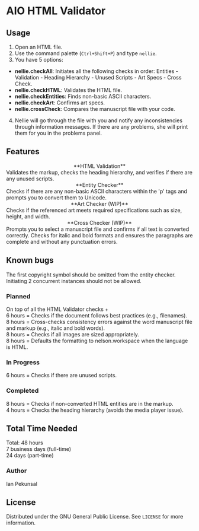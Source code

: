 # AIO HTML Validator

## Usage

1. Open an HTML file.
2. Use the command palette (`Ctrl+Shift+P`) and type `nellie`.
3. You have 5 options:

- **nellie.checkAll**: Initiates all the following checks in order: Entities - Validation - Heading Hierarchy - Unused Scripts - Art Specs - Cross Check.
- **nellie.checkHTML**: Validates the HTML file.
- **nellie.checkEntities**: Finds non-basic ASCII characters.
- **nellie.checkArt**: Confirms art specs.
- **nellie.crossCheck**: Compares the manuscript file with your code.

4. Nellie will go through the file with you and notify any inconsistencies through information messages. If there are any problems, she will print them for you in the problems panel.

## Features

<div align="center">
**HTML Validation**
</div>
Validates the markup, checks the heading hierarchy, and verifies if there are any unused scripts.

<div align="center">
**Entity Checker**
</div>
Checks if there are any non-basic ASCII characters within the 'p' tags and prompts you to convert them to Unicode.

<div align="center">
**Art Checker (WIP)**
</div>
Checks if the referenced art meets required specifications such as size, height, and width.

<div align="center">
**Cross Checker (WIP)**
</div>
Prompts you to select a manuscript file and confirms if all text is converted correctly. Checks for italic and bold formats and ensures the paragraphs are complete and without any punctuation errors.

## Known bugs

The first copyright symbol should be omitted from the entity checker.<br>
Initiating 2 concurrent instances should not be allowed.<br>

### Planned

On top of all the HTML Validator checks +<br>
6 hours = Checks if the document follows best practices (e.g., filenames).<br>
8 hours = Cross-checks consistency errors against the word manuscript file and markup (e.g., italic and bold words).<br>
8 hours = Checks if all images are sized appropriately.<br>
8 hours = Defaults the formatting to nelson.workspace when the language is HTML.<br>

### In Progress

6 hours = Checks if there are unused scripts.<br>

### Completed

8 hours = Checks if non-converted HTML entities are in the markup.<br>
4 hours = Checks the heading hierarchy (avoids the media player issue).<br>

## Total Time Needed

Total: 48 hours<br>
7 business days (full-time)<br>
24 days (part-time)<br>

### Author

Ian Pekunsal

## License

Distributed under the GNU General Public License. See `LICENSE` for more information.
